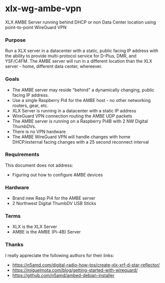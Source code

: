 # xlx-wg-ambe-vpn
XLX AMBE Server running behind DHCP or non Data Center location using point-to-point WireGuard VPN
### Purpose
Run a XLX server in a datacenter with a static, public facing IP address with the ability to provide multi-protocol service for D-Plus, DMR, and YSF/C4FM. The AMBE server will run in a different location than the XLX server - home, different data center, whereever. 
### Goals
  - The AMBE server may reside "behind" a dynamically changing, public facing IP address.
  - Use a single Raspberry Pi4 for the AMBE host - no other networking routers, gear, etc.
  - XLX Server is running in a datacenter with a static IP address
  - WireGuard VPN connection routing the AMBE UDP packets
  - The AMBE server is running on a Raspberry Pi4B with 2 NW Digital ThumbDVs.
  - There is no VPN hardware
  - The AMBE WireGuard VPN will handle changes with home DHCP/external facing changes with a 25 second reconnect interval

### Requirements
This document does not address:
  - Figuring out how to configure AMBE devices

### Hardware
  - Brand new Rasp Pi4 for the AMBE server
  - 2 Northwest Digital ThumbDV USB Sticks

### Terms
  - XLX is the XLX Server
  - AMBE is the AMBE (Pi-4B) Server

### Thanks
I really appreciate the following authors for their links:
  - https://n5amd.com/digital-radio-how-tos/create-xlx-xrf-d-star-reflector/
  - https://miguelmota.com/blog/getting-started-with-wireguard/
  - https://github.com/n5amd/ambed-debian-installer
